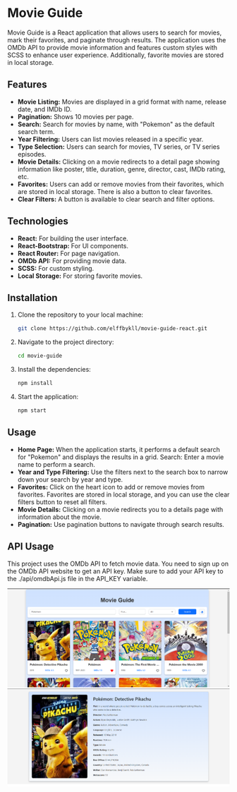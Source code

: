 # Movie Guide

Movie Guide is a React application that allows users to search for movies, mark their favorites, and paginate through results. The application uses the OMDb API to provide movie information and features custom styles with SCSS to enhance user experience. Additionally, favorite movies are stored in local storage.

## Features

- **Movie Listing:** Movies are displayed in a grid format with name, release date, and IMDb ID.
- **Pagination:** Shows 10 movies per page.
- **Search:** Search for movies by name, with "Pokemon" as the default search term.
- **Year Filtering:** Users can list movies released in a specific year.
- **Type Selection:** Users can search for movies, TV series, or TV series episodes.
- **Movie Details:** Clicking on a movie redirects to a detail page showing information like poster, title, duration, genre, director, cast, IMDb rating, etc.
- **Favorites:** Users can add or remove movies from their favorites, which are stored in local storage. There is also a button to clear favorites.
- **Clear Filters:** A button is available to clear search and filter options.

## Technologies

- **React:** For building the user interface.
- **React-Bootstrap:** For UI components.
- **React Router:** For page navigation.
- **OMDb API:** For providing movie data.
- **SCSS:** For custom styling.
- **Local Storage:** For storing favorite movies.

## Installation

1. Clone the repository to your local machine:
    ```bash
    git clone https://github.com/elffbykll/movie-guide-react.git
    ```

2. Navigate to the project directory:
    ```bash
    cd movie-guide
    ```

3. Install the dependencies:
    ```bash
    npm install
    ```

4. Start the application:
    ```bash
    npm start
    ```

## Usage

- **Home Page:** When the application starts, it performs a default search for "Pokemon" and displays the results in a grid.
Search: Enter a movie name to perform a search.
- **Year and Type Filtering:** Use the filters next to the search box to narrow down your search by year and type.
- **Favorites:** Click on the heart icon to add or remove movies from favorites. Favorites are stored in local storage, and you can use the clear filters button to reset all filters.
- **Movie Details:** Clicking on a movie redirects you to a details page with information about the movie.
- **Pagination:** Use pagination buttons to navigate through search results.

## API Usage

This project uses the OMDb API to fetch movie data. You need to sign up on the OMDb API website to get an API key. Make sure to add your API key to the ./api/omdbApi.js file in the API_KEY variable.

![alt text](image.png)
![alt text](image-1.png)